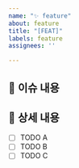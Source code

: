 ```yaml
---
name: "✨ feature"
about: feature
title: "[FEAT]"
labels: feature
assignees: ''

---
```


## 📄 이슈 내용

<!--- 기능에 대한 요약 설명을 작성해 주세요. -->

## 📝 상세 내용
- [ ] TODO A
- [ ] TODO B
- [ ] TODO C
